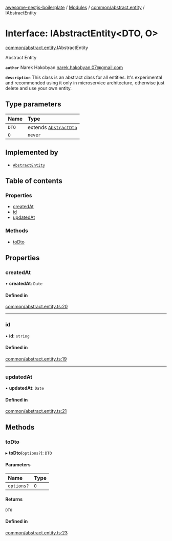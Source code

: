 [awesome-nestjs-boilerplate](../README.md) / [Modules](../modules.md) / [common/abstract.entity](../modules/common_abstract_entity.md) / IAbstractEntity

# Interface: IAbstractEntity<DTO, O\>

[common/abstract.entity](../modules/common_abstract_entity.md).IAbstractEntity

Abstract Entity

**`author`** Narek Hakobyan <narek.hakobyan.07@gmail.com>

**`description`** This class is an abstract class for all entities.
It's experimental and recommended using it only in microservice architecture,
otherwise just delete and use your own entity.

## Type parameters

| Name | Type |
| :------ | :------ |
| `DTO` | extends [`AbstractDto`](../classes/common_dto_abstract_dto.AbstractDto.md) |
| `O` | `never` |

## Implemented by

- [`AbstractEntity`](../classes/common_abstract_entity.AbstractEntity.md)

## Table of contents

### Properties

- [createdAt](common_abstract_entity.IAbstractEntity.md#createdat)
- [id](common_abstract_entity.IAbstractEntity.md#id)
- [updatedAt](common_abstract_entity.IAbstractEntity.md#updatedat)

### Methods

- [toDto](common_abstract_entity.IAbstractEntity.md#todto)

## Properties

### createdAt

• **createdAt**: `Date`

#### Defined in

[common/abstract.entity.ts:20](https://github.com/klub-deepak/awesome-nest-boilerplate/blob/260b9ca/src/common/abstract.entity.ts#L20)

___

### id

• **id**: `string`

#### Defined in

[common/abstract.entity.ts:19](https://github.com/klub-deepak/awesome-nest-boilerplate/blob/260b9ca/src/common/abstract.entity.ts#L19)

___

### updatedAt

• **updatedAt**: `Date`

#### Defined in

[common/abstract.entity.ts:21](https://github.com/klub-deepak/awesome-nest-boilerplate/blob/260b9ca/src/common/abstract.entity.ts#L21)

## Methods

### toDto

▸ **toDto**(`options?`): `DTO`

#### Parameters

| Name | Type |
| :------ | :------ |
| `options?` | `O` |

#### Returns

`DTO`

#### Defined in

[common/abstract.entity.ts:23](https://github.com/klub-deepak/awesome-nest-boilerplate/blob/260b9ca/src/common/abstract.entity.ts#L23)
